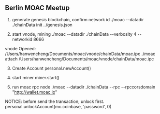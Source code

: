 ## Berlin MOAC Meetup

1. generate genesis blockchain, confirm network id
./moac --datadir ./chainData init ../genesis.json 


2. start vnode, mining
./moac --datadir ./chainData --verbosity 4 --networkid 8666


vnode Opened: /Users/hanwencheng/Documents/moac/vnode/chainData/moac.ipc
./moac attach /Users/hanwencheng/Documents/moac/vnode/chainData/moac.ipc


3. Create Account
personal.newAccount()

4. start miner
miner.start()

5. run moac rpc node
./moac --datadir ./chainData --rpc --rpccorsdomain "http://wallet.moac.io"


NOTICE: before send the transaction, unlock first.
personal.unlockAccount(mc.coinbase, 'password', 0)
